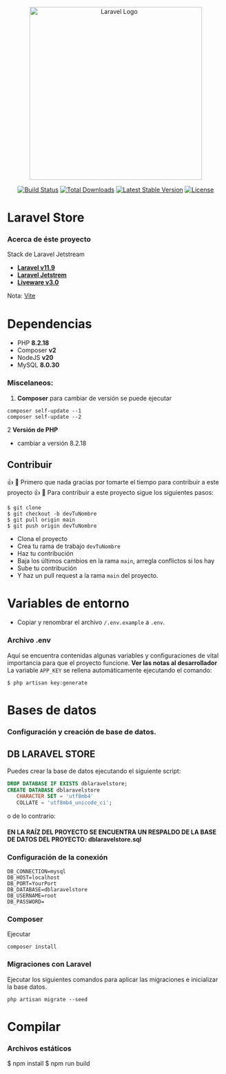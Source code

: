 <p align="center"><a href="https://laravel.com" target="_blank"><img src="https://raw.githubusercontent.com/laravel/art/master/logo-lockup/5%20SVG/2%20CMYK/1%20Full%20Color/laravel-logolockup-cmyk-red.svg" width="400" alt="Laravel Logo"></a></p>

<p align="center">
<a href="https://github.com/laravel/framework/actions"><img src="https://github.com/laravel/framework/workflows/tests/badge.svg" alt="Build Status"></a>
<a href="https://packagist.org/packages/laravel/framework"><img src="https://img.shields.io/packagist/dt/laravel/framework" alt="Total Downloads"></a>
<a href="https://packagist.org/packages/laravel/framework"><img src="https://img.shields.io/packagist/v/laravel/framework" alt="Latest Stable Version"></a>
<a href="https://packagist.org/packages/laravel/framework"><img src="https://img.shields.io/packagist/l/laravel/framework" alt="License"></a>
</p>

# Laravel Store
### Acerca de éste proyecto
Stack de Laravel Jetstream 
- **[Laravel v11.9](https://laravel.com/docs/11.x)**
- **[Laravel Jetstrem](https://laravel.com/docs/8.x/starter-kits#laravel-jetstream)**
- **[Liveware v3.0](https://livewire.laravel.com/docs/quickstart)**

Nota: [Vite](https://laravel.com/docs/10.x/vite#main-content) 

# Dependencias
- PHP **8.2.18**
- Composer **v2**
- NodeJS **v20**
- MySQL **8.0.30**

### Miscelaneos:

1. **Composer** para cambiar de versión se puede ejecutar
 ```
composer self-update --1
composer self-update --2
 ```

2 **Versión de PHP** 
- cambiar a versión 8.2.18


## Contribuir
:+1: :tada: Primero que nada gracias por tomarte el tiempo para contribuir a este proyecto :+1: :tada:
Para contribuir a este proyecto sigue los siguientes pasos:

 ```
 $ git clone 
 $ git checkout -b devTuNombre
 $ git pull origin main
 $ git push origin devTuNombre
 ```
* Clona el proyecto
* Crea tu rama de trabajo `devTuNombre`
* Haz tu contribución
* Baja los últimos cambios en la rama `main`, arregla conflictos si los hay
* Sube tu contribución
* Y haz un pull request a la rama `main` del proyecto.


# Variables de entorno
* Copiar y renombrar el archivo `/.env.example` a `.env`.

### Archivo .env
Aquí se encuentra contenidas algunas variables y configuraciones de vital importancia para que el proyecto funcione.
**Ver las notas al desarrollador**
La variable `APP_KEY` se rellena automáticamente ejecutando el comando:
```
$ php artisan key:generate
```
# Bases de datos
### Configuración y creación de base de datos.
## DB LARAVEL STORE


Puedes crear la base de datos ejecutando el siguiente script:

```sql
DROP DATABASE IF EXISTS dblaravelstore;
CREATE DATABASE dblaravelstore
   CHARACTER SET = 'utf8mb4'
   COLLATE = 'utf8mb4_unicode_ci';
```
o de lo contrario:
#### EN LA RAÍZ DEL PROYECTO SE ENCUENTRA UN RESPALDO DE LA BASE DE DATOS DEL PROYECTO: dblaravelstore.sql

### Configuración de la conexión
```
DB_CONNECTION=mysql
DB_HOST=localhost
DB_PORT=YourPort
DB_DATABASE=dblaravelstore
DB_USERNAME=root
DB_PASSWORD=
```

### Composer
Ejecutar
```
composer install
```

### Migraciones con Laravel
Ejecutar los siguientes comandos para aplicar las migraciones e inicializar la base datos.
```
php artisan migrate --seed
```

# Compilar
### Archivos estáticos
$ npm install
$ npm run build

